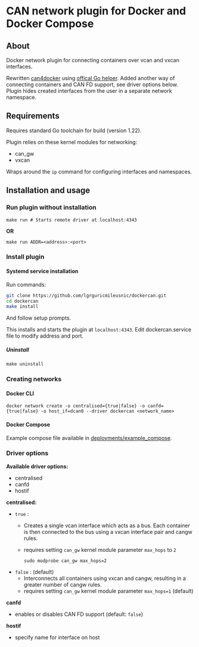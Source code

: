 # CAN network plugin for Docker and Docker Compose
## About
Docker network plugin for connecting containers over vcan and vxcan interfaces. 

Rewritten [can4docker](https://gitlab.com/chgans/can4docker/-/tree/master/can4docker) using [offical Go helper](https://github.com/docker/go-plugins-helpers/tree/master/network). Added another way of connecting containers and CAN FD support, see driver options below. Plugin hides created interfaces from the user in a separate network namespace.

## Requirements

Requires standard Go toolchain for build (version 1.22).

Plugin relies on these kernel modules for networking:
- can_gw
- vxcan

Wraps around the `ip` command for configuring interfaces and namespaces.

## Installation and usage
### Run plugin without installation

```
make run # Starts remote driver at localhost:4343
```

**OR**

```
make run ADDR=<address>:<port>
```

### Install plugin

#### Systemd service installation
Run commands:
```bash
git clone https://github.com/lgrguricmileusnic/dockercan.git
cd dockercan
make install
```
And follow setup prompts.

This installs and starts the plugin at `localhost:4343`. Edit dockercan.service file to modify address and port.


##### Uninstall

``` 
make uninstall
```

### Creating networks

#### Docker CLI

```
docker network create -o centralised={true|false} -o canfd={true|false} -o host_if=dcan0 --driver dockercan <network_name>
```

#### Docker Compose
Example compose file available in [deployments/example_compose](https://github.com/lgrguricmileusnic/dockercan/blob/master/deployments/example_compose/compose.yml).

### Driver options
**Available driver options:**
- centralised
- canfd
- hostif

**centralised:**
- `true`  :
  - Creates a single vcan interface which acts as a bus. Each container is then connected to the bus using a vxcan interface pair and cangw rules.
  - requires setting `can_gw` kernel module parameter `max_hops` to `2`
    
    ```
    sudo modprobe can_gw max_hops=2
    ```
- `false` : (default)
  - Interconnects all containers using vxcan and cangw, resulting in a greater number of cangw rules.
  - requires setting `can_gw` kernel module parameter `max_hops=1` (default)

**canfd**
- enables or disables CAN FD support (default: `false`)

**hostif**
- specify name for interface on host
